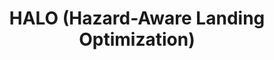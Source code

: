 ---
layout: page
title: HALO (Hazard-Aware Landing Optimization)
description: SciTech 2024
img: assets/img/publication_preview/hayner2023halo.png
importance: 1
category: Research
related_publications: true
---
